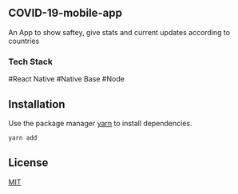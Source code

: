 ## COVID-19-mobile-app
An App to show saftey, give stats and current updates according to countries 

### Tech Stack
#React Native
#Native Base
#Node

## Installation

Use the package manager [yarn](https://yarnpkg.com) to install dependencies.

```bash
yarn add 
```
## License
[MIT](https://choosealicense.com/licenses/mit/)
